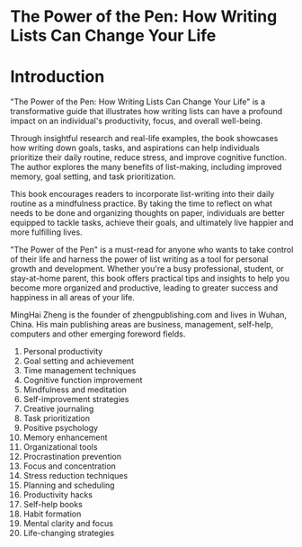 # The Power of the Pen: How Writing Lists Can Change Your Life

# Introduction

"The Power of the Pen: How Writing Lists Can Change Your Life" is a transformative guide that illustrates how writing lists can have a profound impact on an individual's productivity, focus, and overall well-being.

Through insightful research and real-life examples, the book showcases how writing down goals, tasks, and aspirations can help individuals prioritize their daily routine, reduce stress, and improve cognitive function. The author explores the many benefits of list-making, including improved memory, goal setting, and task prioritization.

This book encourages readers to incorporate list-writing into their daily routine as a mindfulness practice. By taking the time to reflect on what needs to be done and organizing thoughts on paper, individuals are better equipped to tackle tasks, achieve their goals, and ultimately live happier and more fulfilling lives.

"The Power of the Pen" is a must-read for anyone who wants to take control of their life and harness the power of list writing as a tool for personal growth and development. Whether you're a busy professional, student, or stay-at-home parent, this book offers practical tips and insights to help you become more organized and productive, leading to greater success and happiness in all areas of your life.

MingHai Zheng is the founder of zhengpublishing.com and lives in Wuhan, China. His main publishing areas are business, management, self-help, computers and other emerging foreword fields.



1. Personal productivity
2. Goal setting and achievement
3. Time management techniques
4. Cognitive function improvement
5. Mindfulness and meditation
6. Self-improvement strategies
7. Creative journaling
8. Task prioritization
9. Positive psychology
10. Memory enhancement
11. Organizational tools
12. Procrastination prevention
13. Focus and concentration
14. Stress reduction techniques
15. Planning and scheduling
16. Productivity hacks
17. Self-help books
18. Habit formation
19. Mental clarity and focus
20. Life-changing strategies

